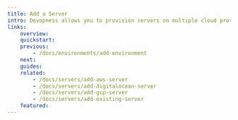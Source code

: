 ```yaml
---
title: Add a Server
intro: Devopness allows you to provision servers on multiple cloud providers or connect to existing servers. Choose one of the related topics below to get specific instructions for the cloud provider on which you want to add a new server.
links:
    overview:
    quickstart:
    previous:
        - /docs/environments/add-environment
    next:
    guides:
    related:
        - /docs/servers/add-aws-server
        - /docs/servers/add-digitalocean-server
        - /docs/servers/add-gcp-server
        - /docs/servers/add-existing-server
    featured:
---
```


